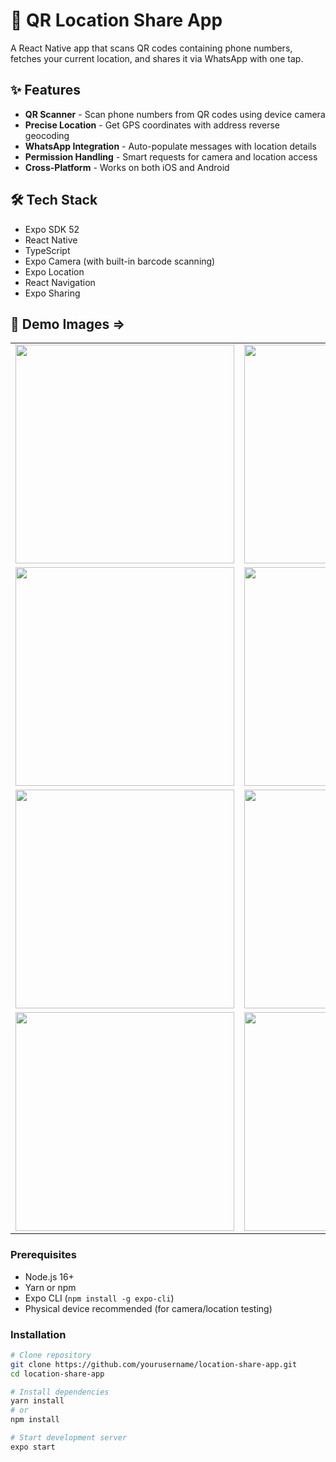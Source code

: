 # 📍 QR Location Share App

A React Native app that scans QR codes containing phone numbers, fetches your current location, and shares it via WhatsApp with one tap.

## ✨ Features

- **QR Scanner** - Scan phone numbers from QR codes using device camera
- **Precise Location** - Get GPS coordinates with address reverse geocoding
- **WhatsApp Integration** - Auto-populate messages with location details
- **Permission Handling** - Smart requests for camera and location access
- **Cross-Platform** - Works on both iOS and Android


## 🛠️ Tech Stack

- Expo SDK 52
- React Native
- TypeScript
- Expo Camera (with built-in barcode scanning)
- Expo Location
- React Navigation
- Expo Sharing

## 🚀 Demo Images =>
<table>
  <tr>
    <td><img src="/assets/images/1.jpeg" width="350" height="350"></td>
    <td><img src="/assets/images/2.jpeg" width="350" height="350"></td>
  </tr>
  <tr>
    <td><img src="/assets/images/3.jpeg" width="350" height="350"></td>
    <td><img src="/assets/images/4.jpeg" width="350" height="350"></td>
    
  </tr>
  <tr>
    <td><img src="/assets/images/5.jpeg" width="350" height="350"></td>
    <td><img src="/assets/images/6.jpeg" width="350" height="350"></td>
  </tr>
    <tr>
    <td><img src="/assets/images/7.jpeg" width="350" height="350"></td>
    <td><img src="/assets/images/8.jpeg" width="350" height="350"></td>
  </tr>
</table>


### Prerequisites
- Node.js 16+
- Yarn or npm
- Expo CLI (`npm install -g expo-cli`)
- Physical device recommended (for camera/location testing)

### Installation
```bash
# Clone repository
git clone https://github.com/yourusername/location-share-app.git
cd location-share-app

# Install dependencies
yarn install
# or
npm install

# Start development server
expo start

